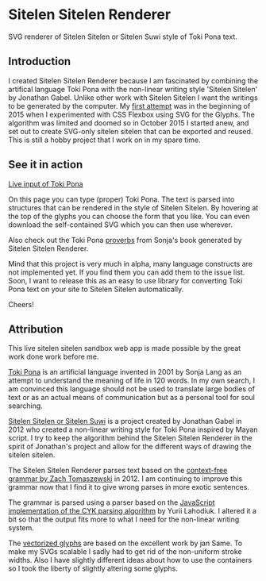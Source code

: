 # Sitelen Sitelen Renderer
SVG renderer of Sitelen Sitelen or Sitelen Suwi style of Toki Pona text.

## Introduction
I created Sitelen Sitelen Renderer because I am fascinated by combining the artifical language Toki Pona with the non-linear writing style 'Sitelen Sitelen' by Jonathan Gabel. Unlike other work with Sitelen Sitelen I want the writings to be generated by the computer. My [first attempt](http://nullelement.org/2015/05/living-toki-pona-using-flexbox-layout-and-sitelen-sitelen/) was in the beginning of 2015 when I experimented with CSS Flexbox using SVG for the Glyphs. The algorithm was limited and doomed so in October 2015 I started anew, and set out to create SVG-only sitelen sitelen that can be exported and reused. This is still a hobby project that I work on in my spare time.

## See it in action
[Live input of Toki Pona](http://smoishele.com/sitelensitelen/examples/liveinput/liveinput.html)

On this page you can type (proper) Toki Pona. The text is parsed into structures that can be rendered in the style of Sitelen Sitelen. By hovering at the top of the glyphs you can choose the form that you like. You can even download the self-contained SVG which you can then use wherever.

Also check out the Toki Pona [proverbs](http://smoishele.com/sitelensitelen/examples/proverbs/proverbs.html) from Sonja's book generated by Sitelen Sitelen Renderer.

Mind that this project is very much in alpha, many language constructs are not implemented yet. If you find them you can add them to the issue list. Soon, I want to release this as an easy to use library for converting Toki Pona text on your site to Sitelen Sitelen automatically.

Cheers!

## Attribution

This live sitelen sitelen sandbox web app is made possible by the great work done work before me.

[Toki Pona](http://tokipona.org/) is an artificial language invented in 2001 by Sonja Lang as an attempt to understand the meaning of life in 120 words. In my own search, I am convinced this language should not be used to translate large bodies of text or as an actual means of communication but as a personal tool for soul searching.
        
[Sitelen Sitelen or Sitelen Suwi](http://www.jonathangabel.com/archive/2012/projects_t47.html) is a project created by Jonathan Gabel in 2012 who created a non-linear writing style for Toki Pona inspired by Mayan script. I try to keep the algorithm behind the Sitelen Sitelen Renderer in the spirit of Jonathan's project and allow for the different ways of drawing the sitelen sitelen.
        
The Sitelen Sitelen Renderer parses text based on the [context-free grammar by Zach Tomaszewski](http://www2.hawaii.edu/~chin/661F12/projects.html) in 2012. I am continuing to improve this grammar now that I find it to give wrong parses in more exotic sentences.

The grammar is parsed using a parser based on the [JavaScript implementation of the CYK parsing algorithm](https://github.com/lagodiuk/cyk-js) by Yurii Lahodiuk. I altered it a bit so that the output fits more to what I need for the non-linear writing system.

The [vectorized glyphs](http://forums.tokipona.org/viewtopic.php?f=7&p=13786#p13786) are based on the excellent work by jan Same. To make my SVGs scalable I sadly had to get rid of the non-uniform stroke widths. Also I have slightly different ideas about how to use the containers so I took the liberty of slightly altering some glyphs.

